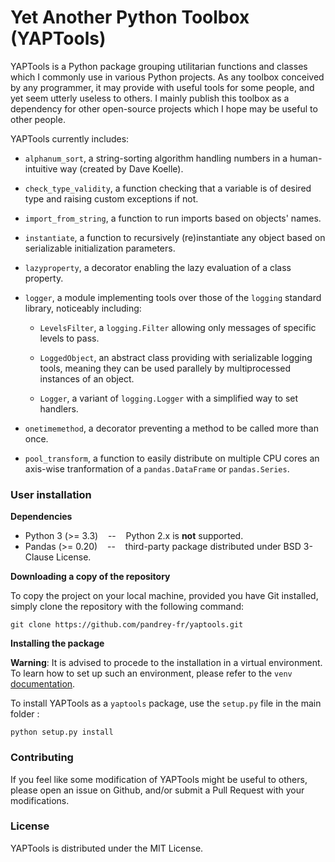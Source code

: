 # Yet Another Python Toolbox (YAPTools)

YAPTools is a Python package grouping utilitarian functions and classes
which I commonly use in various Python projects. As any toolbox conceived
by any programmer, it may provide with useful tools for some people, and
yet seem utterly useless to others. I mainly publish this toolbox as a
dependency for other open-source projects which I hope may be useful to other
people.

YAPTools currently includes:
- `alphanum_sort`, a string-sorting algorithm handling numbers in a
   human-intuitive way (created by Dave Koelle).

- `check_type_validity`, a function checking that a variable is of desired
   type and raising custom exceptions if not.

- `import_from_string`, a function to run imports based on objects' names.

- `instantiate`, a function to recursively (re)instantiate any object based on
   serializable initialization parameters.

- `lazyproperty`, a decorator enabling the lazy evaluation of a class property.

- `logger`, a module implementing tools over those of the `logging` standard
   library, noticeably including:
   - `LevelsFilter`, a `logging.Filter` allowing only messages of specific
      levels to pass.

   - `LoggedObject`, an abstract class providing with serializable logging tools,
      meaning they can be used parallely by multiprocessed instances of an object.

   - `Logger`, a variant of `logging.Logger` with a simplified way to set handlers.

- `onetimemethod`, a decorator preventing a method to be called more than once.

- `pool_transform`, a function to easily distribute on multiple CPU cores
   an axis-wise tranformation of a `pandas.DataFrame` or `pandas.Series`.


### User installation

**Dependencies**

- Python 3 (>= 3.3) &nbsp;&nbsp; -- &nbsp;&nbsp; Python 2.x is **not** supported.
- Pandas (>= 0.20) &nbsp;&nbsp; -- &nbsp;&nbsp; third-party package
  distributed under BSD 3-Clause License.

**Downloading a copy of the repository**

To copy the project on your local machine, provided you have Git installed,
simply clone the repository with the following command:

```
git clone https://github.com/pandrey-fr/yaptools.git
```

**Installing the package**

**Warning**: It is advised to procede to the installation in a virtual
environment. To learn how to set up such an environment, please refer to
the `venv` [documentation](https://docs.python.org/3/library/venv.html).

To install YAPTools as a `yaptools` package, use the `setup.py` file in
the main folder :

```
python setup.py install
```

### Contributing

If you feel like some modification of YAPTools might be useful to others,
please open an issue on Github, and/or submit a Pull Request with your
modifications.

### License

YAPTools is distributed under the MIT License.
